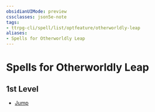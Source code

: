 ```yaml
---
obsidianUIMode: preview
cssclasses: json5e-note
tags:
- ttrpg-cli/spell/list/optfeature/otherworldly-leap
aliases:
- Spells for Otherworldly Leap
---
```

# Spells for Otherworldly Leap

## 1st Level

- [Jump](Інструменти%20ДМ/CLI/spells/jump-xphb.md "XPHB")